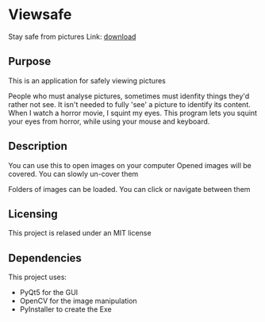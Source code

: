 # Viewsafe

Stay safe from pictures
Link: [download](https://github.com/Epplesoft/Viewsafe/raw/main/displayimage_46.exe)


## Purpose
This is an application for safely viewing pictures

People who must analyse pictures, sometimes must idenfity things they'd rather not see.
It isn't needed to fully 'see' a picture to identify its content.
When I watch a horror movie, I squint my eyes.
This program lets you squint your eyes from horror, while using your mouse and keyboard.


## Description
You can use this to open images on your computer
Opened images will be covered. You can slowly un-cover them

Folders of images can be loaded. You can click or navigate between them


## Licensing
This project is relased under an MIT license


## Dependencies
This project uses:
* PyQt5 for the GUI
* OpenCV for the image manipulation
* PyInstaller to create the Exe
